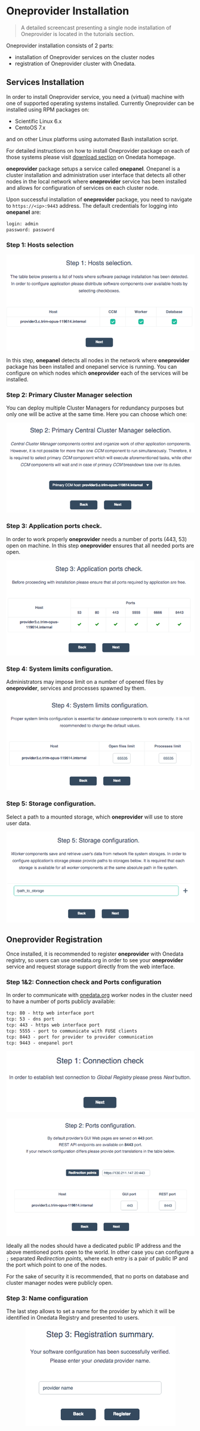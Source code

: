 # Oneprovider Installation

> A detailed screencast presenting a single node installation of Oneprovider is located in the tutorials section.

Oneprovider installation consists of 2 parts:
* installation of Oneprovider services on the cluster nodes
* registration of Oneprovider cluster with Onedata.

## Services Installation

In order to install Oneprovider service, you need a (virtual) machine with one of supported operating systems installed. Currently Oneprovider can be installed using RPM packages on:
* Scientific Linux 6.x
* CentoOS 7.x

and on other Linux platforms using automated Bash installation script.


For detailed instructions on how to install Oneprovider package on each of those systems please visit [download section](https://onedata.org/download) on Onedata homepage.

**oneprovider** package setups a service called **onepanel**. Onepanel is a cluster installation and administration user interface that detects all other nodes in the local network where **oneprovider** service has been installed and allows for configuration of services on each cluster node.

Upon successful installation of **oneprovider** package, you need to navigate to `https://<ip>:9443` address. The default credentials for logging into **onepanel** are:
~~~
login: admin
password: password
~~~

### Step 1: Hosts selection

<p align="center"><img src="img/admin/step1_host_selection.png"></p>

In this step, **onepanel** detects all nodes in the network where **oneprovider** package has been installed and onepanel service is running. You can configure on which nodes which **oneprovider** each of the services will be installed.


### Step 2: Primary Cluster Manager selection

You can deploy multiple Cluster Managers for redundancy purposes but only one will be active at the same time. Here you can choose which one:

<p align="center"><img src="img/admin/step2_primary_cm_selection.png"></p>


### Step 3: Application ports check.

In order to work properly **oneprovider** needs a number of ports (443, 53) open on machine. In this step **oneprovider** ensures that all needed ports are open.

<p align="center"><img src="img/admin/step3_ports_check.png"></p>


### Step 4: System limits configuration.

Administrators may impose limit on a number of opened files by **oneprovider**, services and processes spawned by them.

<p align="center"><img src="img/admin/step4_system_limists.png"></p>


### Step 5: Storage configuration.

Select a path to a mounted storage, which **oneprovider** will use to store user data.

<p align="center"><img src="img/admin/step5_path_to_storage.png"></p>


## Oneprovider Registration
Once installed, it is recommended to register **oneprovider** with Onedata registry, so users can use onedata.org in order to see your **oneprovider** service and request storage support directly from the web interface.

### Step 1&2: Connection check and Ports configuration

In order to communicate with [onedata.org](onedata.org) worker nodes in the cluster need to have a number of ports publicly available:
~~~
tcp: 80 - http web interface port
tcp: 53 - dns port
tcp: 443 - https web interface port
tcp: 5555 - port to communicate with FUSE clients
tcp: 8443 - port for provider to provider communication
tcp: 9443 - onepanel port
~~~

<p align="center"><img src="img/admin/rstrep1_info.png"></p>

<p align="center"><img src="img/admin/rstep2_ports.png"></p>

Ideally all the nodes should have a dedicated public IP address and the above mentioned ports open to the world. In other case you can configure a `;` separated *Redirection points*, where each entry is a pair of public IP and the port which point to one of the nodes.

For the sake of security it is recommended, that no ports on database and cluster manager nodes were publicly open.


### Step 3: Name configuration
The last step allows to set a name for the provider by which it will be identified in Onedata Registry and presented to users.

<p align="center"><img src="img/admin/rstep2_name.png"></p>
